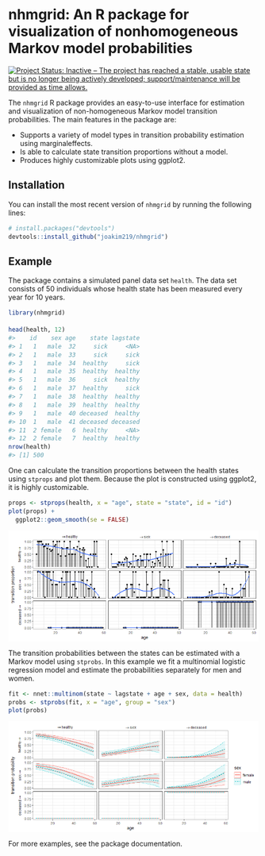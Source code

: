 
<!-- README.md is generated from README.Rmd. Please edit that file -->

# nhmgrid: An R package for visualization of nonhomogeneous Markov model probabilities

<!-- badges: start -->

[![Project Status: Inactive – The project has reached a stable, usable
state but is no longer being actively developed; support/maintenance
will be provided as time
allows.](https://www.repostatus.org/badges/latest/inactive.svg)](https://www.repostatus.org/#inactive)
<!-- badges: end -->

The `nhmgrid` R package provides an easy-to-use interface for estimation
and visualization of non-homogeneous Markov model transition
probabilities. The main features in the package are:

- Supports a variety of model types in transition probability estimation
  using marginaleffects.
- Is able to calculate state transition proportions without a model.
- Produces highly customizable plots using ggplot2.

## Installation

You can install the most recent version of `nhmgrid` by running the
following lines:

``` r
# install.packages("devtools")
devtools::install_github("joakim219/nhmgrid")
```

## Example

The package contains a simulated panel data set `health`. The data set
consists of 50 individuals whose health state has been measured every
year for 10 years.

``` r
library(nhmgrid)

head(health, 12)
#>    id    sex age    state lagstate
#> 1   1   male  32     sick     <NA>
#> 2   1   male  33     sick     sick
#> 3   1   male  34  healthy     sick
#> 4   1   male  35  healthy  healthy
#> 5   1   male  36     sick  healthy
#> 6   1   male  37  healthy     sick
#> 7   1   male  38  healthy  healthy
#> 8   1   male  39  healthy  healthy
#> 9   1   male  40 deceased  healthy
#> 10  1   male  41 deceased deceased
#> 11  2 female   6  healthy     <NA>
#> 12  2 female   7  healthy  healthy
nrow(health)
#> [1] 500
```

One can calculate the transition proportions between the health states
using `stprops` and plot them. Because the plot is constructed using
ggplot2, it is highly customizable.

``` r
props <- stprops(health, x = "age", state = "state", id = "id")
plot(props) +
  ggplot2::geom_smooth(se = FALSE)
```

<img src="man/figures/README-props-1.png" style="display: block; margin: auto;" />

The transition probabilities between the states can be estimated with a
Markov model using `stprobs`. In this example we fit a multinomial
logistic regression model and estimate the probabilities separately for
men and women.

``` r
fit <- nnet::multinom(state ~ lagstate + age + sex, data = health)
probs <- stprobs(fit, x = "age", group = "sex")
plot(probs)
```

<img src="man/figures/README-probs-1.png" style="display: block; margin: auto;" />

For more examples, see the package documentation.

